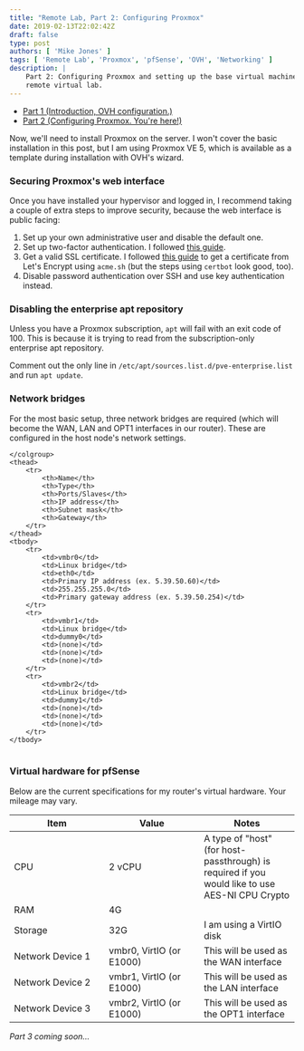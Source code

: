 ```yaml
---
title: "Remote Lab, Part 2: Configuring Proxmox"
date: 2019-02-13T22:02:42Z
draft: false
type: post
authors: [ 'Mike Jones' ]
tags: [ 'Remote Lab', 'Proxmox', 'pfSense', 'OVH', 'Networking' ]
description: |
    Part 2: Configuring Proxmox and setting up the base virtual machines for our
    remote virtual lab.
---
```


* [Part 1 (Introduction, OVH configuration.)](/posts/2019/02/13/remote_proxmox_lab_intro/)
* [Part 2 (Configuring Proxmox. You're here!)](#)

Now, we'll need to install Proxmox on the server. I won't cover the basic
installation in this post, but I am using Proxmox VE 5, which is available as a
template during installation with OVH's wizard.

### Securing Proxmox's web interface

Once you have installed your hypervisor and logged in, I recommend taking a
couple of extra steps to improve security, because the web interface is public
facing:

1. Set up your own administrative user and disable the default one.
2. Set up two-factor authentication. I followed
   [this guide](http://jonspraggins.com/the-idiot-adds-two-factor-authentication-to-proxmox/).
3. Get a valid SSL certificate. I followed
   [this guide](https://pve.proxmox.com/wiki/HTTPS_Certificate_Configuration_(Version_4.x_and_newer)#Let.27s_Encrypt_using_acme.sh)
   to get a certificate from Let's Encrypt using `acme.sh` (but the steps using
   `certbot` look good, too).
4. Disable password authentication over SSH and use key authentication instead.

### Disabling the enterprise apt repository

Unless you have a Proxmox subscription, `apt` will fail with an exit code of 100.
This is because it is trying to read from the subscription-only enterprise apt
repository.

Comment out the only line in `/etc/apt/sources.list.d/pve-enterprise.list` and
run `apt update`.

### Network bridges

For the most basic setup, three network bridges are required (which will become
the WAN, LAN and OPT1 interfaces in our router). These are configured in the
host node's network settings.

<table class="table table-bordered">
    <colgroup>

    </colgroup>
    <thead>
        <tr>
            <th>Name</th>
            <th>Type</th>
            <th>Ports/Slaves</th>
            <th>IP address</th>
            <th>Subnet mask</th>
            <th>Gateway</th>
        </tr>
    </thead>
    <tbody>
        <tr>
            <td>vmbr0</td>
            <td>Linux bridge</td>
            <td>eth0</td>
            <td>Primary IP address (ex. 5.39.50.60)</td>
            <td>255.255.255.0</td>
            <td>Primary gateway address (ex. 5.39.50.254)</td>
        </tr>
        <tr>
            <td>vmbr1</td>
            <td>Linux bridge</td>
            <td>dummy0</td>
            <td>(none)</td>
            <td>(none)</td>
            <td>(none)</td>
        </tr>
        <tr>
            <td>vmbr2</td>
            <td>Linux bridge</td>
            <td>dummy1</td>
            <td>(none)</td>
            <td>(none)</td>
            <td>(none)</td>
        </tr>
    </tbody>
</table>

### Virtual hardware for pfSense

Below are the current specifications for my router's virtual hardware. Your
mileage may vary.

<table class="table table-bordered">
    <colgroup>
        <col style="width: 33.3%">
        <col style="width: 33.3%">
        <col style="width: auto">
    </colgroup>
    <thead>
        <tr>
            <th>Item</th>
            <th>Value</th>
            <th>Notes</th>
        </tr>
    </thead>
    <tbody>
        <tr>
            <td>CPU</td>
            <td>2 vCPU</td>
            <td>
                A type of "host" (for host-passthrough) is required if you would
                like to use AES-NI CPU Crypto
            </td>
        </tr>
        <tr>
            <td>RAM</td>
            <td>4G</td>
            <td></td>
        </tr>
        <tr>
            <td>Storage</td>
            <td>32G</td>
            <td>I am using a VirtIO disk</td>
        </tr>
        <tr>
            <td>Network Device 1</td>
            <td>vmbr0, VirtIO (or E1000)</td>
            <td>This will be used as the WAN interface</td>
        </tr>
        <tr>
            <td>Network Device 2</td>
            <td>vmbr1, VirtIO (or E1000)</td>
            <td>This will be used as the LAN interface</td>
        </tr>
        <tr>
            <td>Network Device 3</td>
            <td>vmbr2, VirtIO (or E1000)</td>
            <td>This will be used as the OPT1 interface</td>
        </tr>
    </tbody>
</table>

_Part 3 coming soon..._

